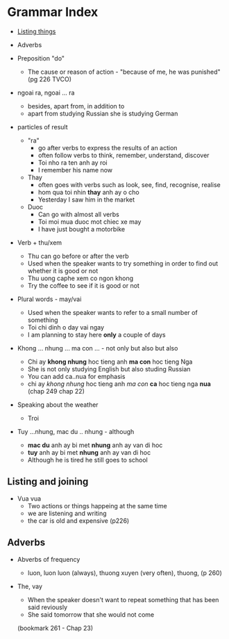 # Grammar Index

- [Listing things](#listing)
- Adverbs

- Preposition "do"
	- The cause or reason of action - "because of me, he was punished" (pg 226 TVCO)

- ngoai ra, ngoai ... ra
	- besides, apart from, in addition to
	- apart from studying Russian she is studying German

- particles of result
	- "ra"
		- go after verbs to express the results of an action
		- often follow verbs to think, remember, understand, discover
		- Toi nho ra ten anh ay roi
		- I remember his name now
	- Thay
		- often goes with verbs such as look, see, find, recognise, realise
		- hom qua toi nhin **thay** anh ay o cho
		- Yesterday I saw him in the market
	- Duoc
		- Can go with almost all verbs
		- Toi moi mua duoc mot chiec xe may
		- I have just bought a motorbike	

- Verb + thu/xem
	- Thu can go before or after the verb
	- Used when the speaker wants to try something in order to find out whether it is good or not
	- Thu uong caphe xem co ngon khong
	- Try the coffee to see if it is good or not

- Plural words - may/vai
	- Used when the speaker wants to refer to a small number of something
	- Toi chi dinh o day vai ngay
	- I am planning to stay here **only** a couple of days
	
- Khong ... nhung ... ma con ... - not only but also but also 
	-  Chi ay **khong nhung** hoc tieng anh **ma con** hoc tieng Nga
	-  She is not only studying English but also studing Russian
	-  You can add ca..nua for emphasis
	-  chi ay _khong nhung_ hoc tieng anh _ma con_ **ca** hoc tieng nga **nua** (chap 249 chap 22)

- Speaking about the weather
	- Troi 

- Tuy ...nhung, mac du .. nhung - although
	- **mac du** anh ay bi met **nhung** anh ay van di hoc
	- **tuy** anh ay bi met **nhung** anh ay van di hoc
	- Although he is tired he still goes to school

## Listing and joining

- Vua vua
	- Two actions or things happeing at the same time
	- we are listening and writing
	- the car is old and expensive (p226)

## Adverbs

- Abverbs of frequency
	- luon, luon luon (always), thuong xuyen (very often), thuong, (p 260)



- The, vay
	- When the speaker doesn't want to repeat something that has been said reviously
	- She said tomorrow that she would not come

	
	(bookmark 261 - Chap 23)
